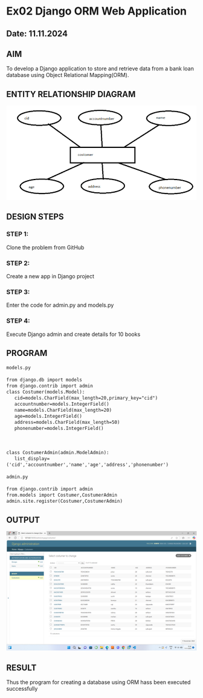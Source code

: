 # Ex02 Django ORM Web Application
## Date: 11.11.2024

## AIM
To develop a Django application to store and retrieve data from a bank loan database using Object Relational Mapping(ORM).

## ENTITY RELATIONSHIP DIAGRAM

![alt text](er.png)

## DESIGN STEPS

### STEP 1:
Clone the problem from GitHub

### STEP 2:
Create a new app in Django project

### STEP 3:
Enter the code for admin.py and models.py

### STEP 4:
Execute Django admin and create details for 10 books

## PROGRAM
```
models.py

from django.db import models
from django.contrib import admin
class Costumer(models.Model):
   cid=models.CharField(max_length=20,primary_key="cid")
   accountnumber=models.IntegerField()
   name=models.CharField(max_length=20)
   age=models.IntegerField()
   address=models.CharField(max_length=50)
   phonenumber=models.IntegerField()



class CostumerAdmin(admin.ModelAdmin):
   list_display=('cid','accountnumber','name','age','address','phonenumber')

admin.py

from django.contrib import admin
from.models import Costumer,CostumerAdmin
admin.site.register(Costumer,CostumerAdmin)

```


## OUTPUT

![alt text](<Screenshot (1).png>)


## RESULT
Thus the program for creating a database using ORM hass been executed successfully
